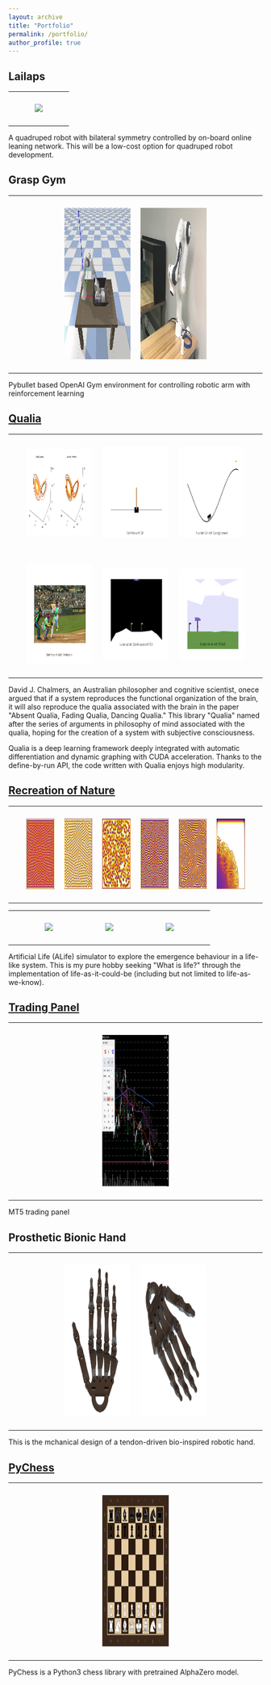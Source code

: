```yaml
---
layout: archive
title: "Portfolio"
permalink: /portfolio/
author_profile: true
---
```


## Lailaps
<table style="width:100%;border:0px;border-spacing:0px;border-collapse:collapse;margin-right:auto;margin-left:auto;">
  <tbody>
    <tr>
      <td style="padding:10px;width:35%;vertical-align:middle">
      </td>
      <td style="padding:10px;width:30%;vertical-align:middle">
        <p align="center"><img src="/images/lailaps_bullet.gif" height="300"/></p>
      </td>
      <td style="padding:10px;width:35%;vertical-align:middle">
      </td>
    </tr>
  </tbody>
</table>

A quadruped robot with bilateral symmetry controlled by on-board online leaning network. This will be a low-cost option for quadruped robot development.

## Grasp Gym 
<table style="width:100%;border:0px;border-spacing:0px;border-collapse:collapse;margin-right:auto;margin-left:auto;">
  <tbody>
    <tr>
      <td style="padding:10px;width:20%;vertical-align:middle">
      </td>
      <td style="padding:10px;width:30%;vertical-align:middle">
        <p align="center"><img src="/images/panda_bullet.gif" height="300"/></p>
      </td>
      <td style="padding:10px;width:30%;vertical-align:middle">
        <p align="center"><img src="/images/panda.png" height="300"/></p>
      </td>
      <td style="padding:10px;width:20%;vertical-align:middle">
      </td>
    </tr>
  </tbody>
</table>

Pybullet based OpenAI Gym environment for controlling robotic arm with reinforcement learning 

## [Qualia](https://github.com/Kashu7100/Qualia2.0)
<table style="width:100%;border:0px;border-spacing:0px;border-collapse:collapse;margin-right:auto;margin-left:auto;">
  <tbody>
    <tr>
      <td style="padding:10px;width:5%;vertical-align:middle">
      </td>
      <td style="padding:10px;width:30%;vertical-align:middle">
        <p align="center"><img src="/images/lorenz_compare.png" height="170"/></p>
      </td>
      <td style="padding:10px;width:30%;vertical-align:middle">
        <p align="center"><img src="/images/cartpole_dqn.gif" height="180"/></p>
      </td>
      <td style="padding:10px;width:30%;vertical-align:middle">
        <p align="center"><img src="/images/mountaincar_duelingnet.gif" height="180"/></p>
      </td>
      <td style="padding:10px;width:5%;vertical-align:middle">
      </td>
    </tr>
    <tr>
      <td style="padding:10px;width:5%;vertical-align:middle">
      </td>
      <td style="padding:10px;width:30%;vertical-align:middle">
        <p align="center"><img src="/images/baseball.gif" height="200"/></p>
      </td>
      <td style="padding:10px;width:30%;vertical-align:middle">
        <p align="center"><img src="/images/lunar_lander_cont_td3.gif" height="180"/></p>
      </td>
      <td style="padding:10px;width:30%;vertical-align:middle">
        <p align="center"><img src="/images/bipedal_walker_td3.gif" height="180"/></p>
      </td>
      <td style="padding:10px;width:5%;vertical-align:middle">
      </td>
    </tr>
  </tbody>
</table>

David J. Chalmers, an Australian philosopher and cognitive scientist, onece argued that if a system reproduces the functional organization of the brain, it will also reproduce the qualia associated with the brain in the paper "Absent Qualia, Fading Qualia, Dancing Qualia." This library "Qualia" named after the series of arguments in philosophy of mind associated with the qualia, hoping for the creation of a system with subjective consciousness.

Qualia is a deep learning framework deeply integrated with automatic differentiation and dynamic graphing with CUDA acceleration. Thanks to the define-by-run API, the code written with Qualia enjoys high modularity.

## [Recreation of Nature](https://github.com/Kashu7100/Recreation-of-Nature)
<table style="width:100%;border:0px;border-spacing:0px;border-collapse:collapse;margin-right:auto;margin-left:auto;">
  <tbody>
    <tr>
      <td style="padding:10px;width:5%;vertical-align:middle">
      </td>
      <td style="padding:10px;width:15%;vertical-align:middle">
        <p align="center"><img src="/images/self_replacing_spots.png" height="140"/></p>
      </td>
      <td style="padding:10px;width:15%;vertical-align:middle">
        <p align="center"><img src="/images/stable_spots.png" height="140"/></p>
      </td>
      <td style="padding:10px;width:15%;vertical-align:middle">
        <p align="center"><img src="/images/unstable_spots.png" height="140"/></p>
      </td>
      <td style="padding:10px;width:15%;vertical-align:middle">
        <p align="center"><img src="/images/labyrinthine_pattern.png" height="140"/></p>
      </td>
      <td style="padding:10px;width:15%;vertical-align:middle">
        <p align="center"><img src="/images/worm_like_pattern.png" height="140"/></p>
      </td>
      <td style="padding:10px;width:15%;vertical-align:middle">
        <p align="center"><img src="/images/fk_map.png" height="140"/></p>
      </td>
      <td style="padding:10px;width:5%;vertical-align:middle">
      </td>
    </tr>
  </tbody>
</table>
<table style="width:100%;border:0px;border-spacing:0px;border-collapse:collapse;margin-right:auto;margin-left:auto;">
  <tbody>
    <tr>
      <td style="padding:10px;width:5%;vertical-align:middle">
      </td>
      <td style="padding:10px;width:30%;vertical-align:middle">
        <p align="center"><img src="/images/boids_swarm_formation.gif" height="185"/></p>
      </td>
      <td style="padding:10px;width:30%;vertical-align:middle">
        <p align="center"><img src="/images/boids_predator_prey.gif" height="185"/></p>
      </td>
      <td style="padding:10px;width:30%;vertical-align:middle">
        <p align="center"><img src="/images/pps.gif" height="185"/></p>
      </td>
      <td style="padding:10px;width:5%;vertical-align:middle">
      </td>
    </tr>
  </tbody>
</table>


Artificial Life (ALife) simulator to explore the emergence behaviour in a life-like system. This is my pure hobby seeking "What is life?" through the implementation of life-as-it-could-be (including but not limited to life-as-we-know).

## [Trading Panel](https://github.com/Kashu7100/TradingPanel)
<table style="width:100%;border:0px;border-spacing:0px;border-collapse:collapse;margin-right:auto;margin-left:auto;">
  <tbody>
    <tr>
      <td style="padding:10px;width:35%;vertical-align:middle">
      </td>
      <td style="padding:10px;width:30%;vertical-align:middle">
        <p align="center"><img src="/images/trading_panel.png" height="300"/></p>
      </td>
      <td style="padding:10px;width:35%;vertical-align:middle">
      </td>
    </tr>
  </tbody>
</table>

MT5 trading panel 

## Prosthetic Bionic Hand
<table style="width:100%;border:0px;border-spacing:0px;border-collapse:collapse;margin-right:auto;margin-left:auto;">
  <tbody>
    <tr>
      <td style="padding:10px;width:20%;vertical-align:middle">
      </td>
      <td style="padding:10px;width:30%;vertical-align:middle">
        <p align="center"><img src="/images/hand.PNG" height="300"/></p>
      </td>
      <td style="padding:10px;width:30%;vertical-align:middle">
        <p align="center"><img src="/images/hand2.PNG" height="300"/></p>
      </td>
      <td style="padding:10px;width:20%;vertical-align:middle">
      </td>
    </tr>
  </tbody>
</table>

This is the mchanical design of a tendon-driven bio-inspired robotic hand.  

## [PyChess](https://github.com/Kashu7100/PyChess)
<table style="width:100%;border:0px;border-spacing:0px;border-collapse:collapse;margin-right:auto;margin-left:auto;">
  <tbody>
    <tr>
      <td style="padding:10px;width:35%;vertical-align:middle">
      </td>
      <td style="padding:10px;width:30%;vertical-align:middle">
        <p align="center"><img src="/images/chess.PNG" height="300"/></p>
      </td>
      <td style="padding:10px;width:35%;vertical-align:middle">
      </td>
    </tr>
  </tbody>
</table>

PyChess is a Python3 chess library with pretrained AlphaZero model.
